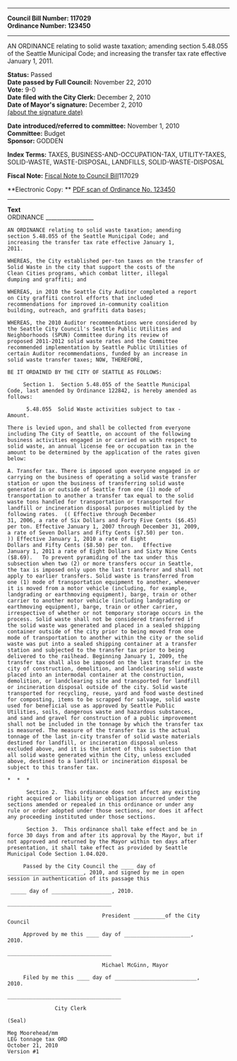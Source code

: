 * * * * *  
  
**Council Bill Number: [](#h0)[](#h2)117029**   
**Ordinance Number: 123450**  
  
* * * * *  
  
AN ORDINANCE relating to solid waste taxation; amending section 5.48.055 of the Seattle Municipal Code; and increasing the transfer tax rate effective January 1, 2011.  
  
**Status:** Passed   
**Date passed by Full Council:** November 22, 2010   
**Vote:** 9-0   
**Date filed with the City Clerk:** December 2, 2010   
**Date of Mayor's signature:** December 2, 2010   
[(about the signature date)](/~public/approvaldate.htm)   
  
  
**Date introduced/referred to committee:** November 1, 2010   
**Committee:** Budget   
**Sponsor:** GODDEN   
  
**Index Terms:** TAXES, BUSINESS-AND-OCCUPATION-TAX, UTILITY-TAXES, SOLID-WASTE, WASTE-DISPOSAL, LANDFILLS, SOLID-WASTE-DISPOSAL  
  
**Fiscal Note:** [Fiscal Note to Council Bill](http://clerk.seattle.gov/~public/fnote/117029.htm)[](#h1)[](#h3)117029  
  
**Electronic Copy: ** [PDF scan of Ordinance No. 123450](/~archives/Ordinances/Ord_123450.pdf)  
  
* * * * *  
  
**Text**  
    ORDINANCE _________________  
  
    AN ORDINANCE relating to solid waste taxation; amending  
    section 5.48.055 of the Seattle Municipal Code; and  
    increasing the transfer tax rate effective January 1,  
    2011.  
  
    WHEREAS, the City established per-ton taxes on the transfer of  
    Solid Waste in the city that support the costs of the  
    Clean Cities programs, which combat litter, illegal  
    dumping and graffiti; and  
  
    WHEREAS, in 2010 the Seattle City Auditor completed a report  
    on City graffiti control efforts that included  
    recommendations for improved in-community coalition  
    building, outreach, and graffiti data bases;  
  
    WHEREAS, the 2010 Auditor recommendations were considered by  
    the Seattle City Council's Seattle Public Utilities and  
    Neighborhoods (SPUN) Committee during its review of  
    proposed 2011-2012 solid waste rates and the Committee  
    recommended implementation by Seattle Public Utilities of  
    certain Auditor recommendations, funded by an increase in  
    solid waste transfer taxes; NOW, THEREFORE,  
  
    BE IT ORDAINED BY THE CITY OF SEATTLE AS FOLLOWS:  
  
         Section 1.  Section 5.48.055 of the Seattle Municipal  
    Code, last amended by Ordinance 122842, is hereby amended as  
    follows:  
  
          5.48.055  Solid Waste activities subject to tax -  
    Amount.  
  
    There is levied upon, and shall be collected from everyone  
    including The City of Seattle, on account of the following  
    business activities engaged in or carried on with respect to  
    solid waste, an annual license fee or occupation tax in the  
    amount to be determined by the application of the rates given  
    below:  
  
    A. Transfer tax. There is imposed upon everyone engaged in or  
    carrying on the business of operating a solid waste transfer  
    station or upon the business of transferring solid waste  
    generated in or outside of Seattle from one (1) mode of  
    transportation to another a transfer tax equal to the solid  
    waste tons handled for transportation or transported for  
    landfill or incineration disposal purposes multiplied by the  
    following rates.  (( Effective through December  
    31, 2006, a rate of Six Dollars and Forty Five Cents ($6.45)  
    per ton. Effective January 1, 2007 through December 31, 2009,  
    a rate of Seven Dollars and Fifty Cents ($7.50) per ton.  
    )) Effective January 1, 2010 a rate of Eight  
    Dollars and Fifty Cents ($8.50) per ton.   Effective  
    January 1, 2011 a rate of Eight Dollars and Sixty Nine Cents  
    ($8.69).   To prevent pyramiding of the tax under this  
    subsection when two (2) or more transfers occur in Seattle,  
    the tax is imposed only upon the last transferor and shall not  
    apply to earlier transfers. Solid waste is transferred from  
    one (1) mode of transportation equipment to another, whenever  
    it is moved from a motor vehicle (including, for example,  
    landgrading or earthmoving equipment), barge, train or other  
    carrier to another motor vehicle (including landgrading or  
    earthmoving equipment), barge, train or other carrier,  
    irrespective of whether or not temporary storage occurs in the  
    process. Solid waste shall not be considered transferred if  
    the solid waste was generated and placed in a sealed shipping  
    container outside of the city prior to being moved from one  
    mode of transportation to another within the city or the solid  
    waste was put into a sealed shipping container at a transfer  
    station and subjected to the transfer tax prior to being  
    delivered to the railhead. Beginning January 1, 2009, the  
    transfer tax shall also be imposed on the last transfer in the  
    city of construction, demolition, and landclearing solid waste  
    placed into an intermodal container at the construction,  
    demolition, or landclearing site and transported for landfill  
    or incineration disposal outside of the city. Solid waste  
    transported for recycling, reuse, yard and food waste destined  
    for composting, items to be scrapped for salvage, solid waste  
    used for beneficial use as approved by Seattle Public  
    Utilities, soils, dangerous waste and hazardous substances,  
    and sand and gravel for construction of a public improvement  
    shall not be included in the tonnage by which the transfer tax  
    is measured. The measure of the transfer tax is the actual  
    tonnage of the last in-city transfer of solid waste materials  
    destined for landfill, or incineration disposal unless  
    excluded above, and it is the intent of this subsection that  
    all solid waste generated within the City, unless excluded  
    above, destined to a landfill or incineration disposal be  
    subject to this transfer tax.  
  
    *  *  *  
  
          Section 2.  This ordinance does not affect any existing  
    right acquired or liability or obligation incurred under the  
    sections amended or repealed in this ordinance or under any  
    rule or order adopted under those sections, nor does it affect  
    any proceeding instituted under those sections.  
  
          Section 3.  This ordinance shall take effect and be in  
    force 30 days from and after its approval by the Mayor, but if  
    not approved and returned by the Mayor within ten days after  
    presentation, it shall take effect as provided by Seattle  
    Municipal Code Section 1.04.020.  
  
         Passed by the City Council the ____ day of  
    ________________________, 2010, and signed by me in open  
    session in authentication of its passage this  
  
     _____ day of ___________________, 2010.  
  
    _________________________________  
  
                                  President __________of the City  
    Council  
  
         Approved by me this ____ day of _____________________,  
    2010.  
  
    _________________________________  
  
                                  Michael McGinn, Mayor  
  
         Filed by me this ____ day of __________________________,  
    2010.  
  
    ____________________________________  
  
                   City Clerk  
  
    (Seal)  
  
    Meg Moorehead/mm  
    LEG tonnage tax ORD  
    October 21, 2010  
    Version #1  
